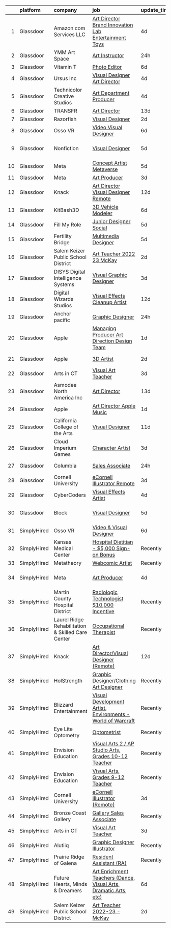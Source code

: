 

|    | platform    | company                                           | job                                                                                                                                                                                                                                                                                                                                                                                                                                                                                                                                                                                                                                                                                                                                                                                                                                                                                                                                                                                                                                                                                                                                                                                                                                                                                                                                                                                                                                                           | update_time   | location                      |
|---:|:------------|:--------------------------------------------------|:--------------------------------------------------------------------------------------------------------------------------------------------------------------------------------------------------------------------------------------------------------------------------------------------------------------------------------------------------------------------------------------------------------------------------------------------------------------------------------------------------------------------------------------------------------------------------------------------------------------------------------------------------------------------------------------------------------------------------------------------------------------------------------------------------------------------------------------------------------------------------------------------------------------------------------------------------------------------------------------------------------------------------------------------------------------------------------------------------------------------------------------------------------------------------------------------------------------------------------------------------------------------------------------------------------------------------------------------------------------------------------------------------------------------------------------------------------------|:--------------|:------------------------------|
|  1 | Glassdoor   | Amazon com Services LLC                           | [Art Director  Brand Innovation Lab   Entertainment Toys](https://www.glassdoor.com/partner/jobListing.htm?pos=128&ao=1136043&s=58&guid=00000182a04d308f84eac9d207e53a70&src=GD_JOB_AD&t=SR&vt=w&cs=1_40b358f2&cb=1660546790284&jobListingId=1008065673705&jrtk=3-0-1gag4qc5ojm79801-1gag4qc6bg2er800-ba84b123a3df98fb-)                                                                                                                                                                                                                                                                                                                                                                                                                                                                                                                                                                                                                                                                                                                                                                                                                                                                                                                                                                                                                                                                                                                                      | 4d            | Remote                        |
|  2 | Glassdoor   | YMM Art Space                                     | [Art Instructor](https://www.glassdoor.com/partner/jobListing.htm?pos=103&ao=1110586&s=58&guid=00000182a04d308f84eac9d207e53a70&src=GD_JOB_AD&t=SR&vt=w&ea=1&cs=1_b2a6b021&cb=1660546790281&jobListingId=1008070864008&cpc=F7A2269C793D5877&jrtk=3-0-1gag4qc5ojm79801-1gag4qc6bg2er800-017627863292c997--6NYlbfkN0DeyJ4CP5CzwT7broxeUwKBt3co1QwKwWitRQqJu2WRZ_kKpMlMYLC_qX0GQ1fEFT1UA-uX2XNq8o7LzcL-kuridehkAJNNkTFnnB3E1TpDWzFNf6YcOAFMXoyFzVEXypHEnUq1MisdRPQVWufudnf2dl1XiCFxQljM_tWDFmanqBawsdvUB6jypl-Ovax-U7Q0ZeNStIq1xrfKzuWsdsi3xzRqH9zzCHpbjQq-k0WmTyv-tL6rLhcDyGfRYqUTJQQoUnk0qv9QdT_RZm-a2M5unG7h8HdhoY_4Kfmnzjiu2-a1D6lnHNu2Iya6EP2VciCdugXWbxJnDkHHmynnis96vGIHjew-Mrv-8m_QXHYa6Ag3h7WMdxTzZtrZ5KLuj6IRYr3bddWLbOn_2pv6pHAv4TLiDYdeN9zmcm35VCO_pw3QQmKJd1L708E4ZJYC-pAcJOS0oaWxR1ZA4VUwuYw_4ziUaZgGPBsuRem5PZ8UfJL2pw_x-wTGhUjCkTvycwm7yoW3vgCZlg%3D%3D)                                                                                                                                                                                                                                                                                                                                                                                                                                                                                                                                                                                         | 24h           | Irvine, CA                    |
|  3 | Glassdoor   | Vitamin T                                         | [Photo Editor](https://www.glassdoor.com/partner/jobListing.htm?pos=110&ao=1110586&s=58&guid=00000182a04d308f84eac9d207e53a70&src=GD_JOB_AD&t=SR&vt=w&cs=1_3fac8d24&cb=1660546790282&jobListingId=1008061068238&cpc=9908D8D4413DBB8A&jrtk=3-0-1gag4qc5ojm79801-1gag4qc6bg2er800-874afe6cf91cccfb--6NYlbfkN0DMrcEu7yrtATojKJA7cEzGQ3FdRGWLh0CZQInL4ECGI6k5tN82kdM0OKoro5eXmjrGF-Jw0OMVxg8Afij6QGCv8rOl_5hERB7E-cEdOhJDpHdWHsr8XV8aon0c51D7KI9rCBIhWLdNvq0M6HIeN94BXgR-uxB7A_HEOuiK45prPJxoCNMo51GrkjIH96lVsjLpxI811dI-lpQLUaOVxPz2HfUXlTd-GGm_4Dr47am7Zobd_b2yYsU-tmC1inXZcK1Y5T_6Wtuu49ifC7nY6e2u91MfgvMbZFky-xOxuRLlfciJf_a6Jg4m1FLeNtvraLI4GC0t01-QEnHNpLRMYZWojGrwBUvDgqVVA8BT4AgZijK6V7sbQlNo0SW6o729CMsi3jEPRF1LwF_nCNbx7xvcIiJkGWloI-BG1vF1GK9Fv01X9r7IXJkx-8NDNwcxnAp5OJv3Hd-ods_y05yFIeRtyLW60xF--cQ%3D)                                                                                                                                                                                                                                                                                                                                                                                                                                                                                                                                                                                                                                              | 6d            | Remote                        |
|  4 | Glassdoor   | Ursus  Inc                                        | [Visual Designer   Art Director](https://www.glassdoor.com/partner/jobListing.htm?pos=106&ao=1110586&s=58&guid=00000182a04d308f84eac9d207e53a70&src=GD_JOB_AD&t=SR&vt=w&ea=1&cs=1_03cb7136&cb=1660546790282&jobListingId=1008065843940&cpc=FA84DF7EA1EC2398&jrtk=3-0-1gag4qc5ojm79801-1gag4qc6bg2er800-4625bd54921741d6--6NYlbfkN0CT8vBT9H5mqECx2dfLV_FONLPDKpIRssxVwtj05Tmm4rA5I0VNOPdM1oYsK66ov5rR-0llSTGPp7A0MuXqOESjJOYDoyszYhL5hevKc6aJI-8zFdopCCHYxAjiNc6fCTmDxk_9CQhZLa4Mjo8YTYTXE-rjr3tqI_e9km63Kf_7W1EAsBZqyC9tu-dSHS21xu6IwyIOmZcKwj3yFswXqjAWZIJEbZKyTYJrAI9B_K5P9tLEhWFIvRIZtVujLHGW_yZZIdh5ZECQF3TOlpjKUNlamMzU6Cu1iK0o-uR4R5xydMxXG-9mwJX2yGSovpWot806F-3Or3B3kzlzmbk4pLrv-X9Xb1RT_LUr-yTrIjpqRLMB9gFVetqYP51CRqwrlCYxGSHPjYsO_yzuNGBwlUFDUWMQcGyK34vIZkE_9znCdVZKysAHUR5d30XmnP68LkeeVg-a5NQ-OIaT60UR312s4kDfxgxTLVeSC1UUEXyhJ9wJqbZMFkZshb9noZHHPlMIg2A3Zc-tX7-OHbrlOWM8KTwXhQh567sSlmZ4AIKFcPN_RNdr1OTFAbMQItF_WtiCEVtBhSeByuEReH6ehfuX7_y1O1PyMuyzXPkQCS0u8qn_Qe2roVr8YzvdtiTL61yCuXyzb1t47XdFd0LK7Ev0iV6qJ1M0gxrJev1OHFk_HXV-FFN1tIBohmAWlhpLdC-X2nAaWcoA0XeE3-zoKh3kxR5LWytm08amK7Q4-7QUpE4jNxDT-9EXsXofNW6d3yYYqzxqUuxKt7WKG1p9YyWvoaIYdpLJrUN9USHCDJ8_QdCHUMv3en93Ha1-R50kW65JDAA9la-reDCQEsDmEvh8aE0Va8nvDPkVxuR8X8fPkH5ZzXIYsbS1Tqtg9JVah8zDeoNekfCnf8NPFdpwK7l6umN42q9T1bkXlFDHV5-KT19hMdqh4Q_pZd8fW8i0hjh2LlIrMHB-Cozdibq_1n_0bhRG-Y8F4cFqtYQgniv11_U70A0jlOCUs5q80Ima3Ss%3D)                                                       | 4d            | Berkeley, CA                  |
|  5 | Glassdoor   | Technicolor Creative Studios                      | [Art Department Producer](https://www.glassdoor.com/partner/jobListing.htm?pos=115&ao=1136043&s=58&guid=00000182a04d308f84eac9d207e53a70&src=GD_JOB_AD&t=SR&vt=w&ea=1&cs=1_b39977e5&cb=1660546790283&jobListingId=1008066241280&jrtk=3-0-1gag4qc5ojm79801-1gag4qc6bg2er800-2b037bdcd1c35ea8-)                                                                                                                                                                                                                                                                                                                                                                                                                                                                                                                                                                                                                                                                                                                                                                                                                                                                                                                                                                                                                                                                                                                                                                 | 4d            | Culver City, CA               |
|  6 | Glassdoor   | TRANSFR                                           | [Art Director](https://www.glassdoor.com/partner/jobListing.htm?pos=117&ao=1136043&s=58&guid=00000182a04d308f84eac9d207e53a70&src=GD_JOB_AD&t=SR&vt=w&ea=1&cs=1_eb9f9a16&cb=1660546790283&jobListingId=1008045533677&jrtk=3-0-1gag4qc5ojm79801-1gag4qc6bg2er800-6a2601c49fad31bc-)                                                                                                                                                                                                                                                                                                                                                                                                                                                                                                                                                                                                                                                                                                                                                                                                                                                                                                                                                                                                                                                                                                                                                                            | 13d           | Remote                        |
|  7 | Glassdoor   | Razorfish                                         | [Visual Designer](https://www.glassdoor.com/partner/jobListing.htm?pos=119&ao=1136043&s=58&guid=00000182a04d308f84eac9d207e53a70&src=GD_JOB_AD&t=SR&vt=w&ea=1&cs=1_8f8e5db4&cb=1660546790283&jobListingId=1008069448180&jrtk=3-0-1gag4qc5ojm79801-1gag4qc6bg2er800-838f2f7aa3883478-)                                                                                                                                                                                                                                                                                                                                                                                                                                                                                                                                                                                                                                                                                                                                                                                                                                                                                                                                                                                                                                                                                                                                                                         | 2d            | Seattle, WA                   |
|  8 | Glassdoor   | Osso VR                                           | [Video   Visual Designer](https://www.glassdoor.com/partner/jobListing.htm?pos=124&ao=1136043&s=58&guid=00000182a04d308f84eac9d207e53a70&src=GD_JOB_AD&t=SR&vt=w&cs=1_c633a359&cb=1660546790284&jobListingId=1008060844113&jrtk=3-0-1gag4qc5ojm79801-1gag4qc6bg2er800-127e56c8cc765d37-)                                                                                                                                                                                                                                                                                                                                                                                                                                                                                                                                                                                                                                                                                                                                                                                                                                                                                                                                                                                                                                                                                                                                                                      | 6d            | Remote                        |
|  9 | Glassdoor   | Nonfiction                                        | [Visual Designer](https://www.glassdoor.com/partner/jobListing.htm?pos=121&ao=1136043&s=58&guid=00000182a04d308f84eac9d207e53a70&src=GD_JOB_AD&t=SR&vt=w&ea=1&cs=1_3eb741c5&cb=1660546790283&jobListingId=1008063088712&jrtk=3-0-1gag4qc5ojm79801-1gag4qc6bg2er800-2049ecd1f15e5aad-)                                                                                                                                                                                                                                                                                                                                                                                                                                                                                                                                                                                                                                                                                                                                                                                                                                                                                                                                                                                                                                                                                                                                                                         | 5d            | San Francisco, CA             |
| 10 | Glassdoor   | Meta                                              | [Concept Artist  Metaverse](https://www.glassdoor.com/partner/jobListing.htm?pos=102&ao=1110586&s=58&guid=00000182a04d308f84eac9d207e53a70&src=GD_JOB_AD&t=SR&vt=w&cs=1_5fc18174&cb=1660546790281&jobListingId=1008062809203&cpc=E773D000C9BC26FA&jrtk=3-0-1gag4qc5ojm79801-1gag4qc6bg2er800-21b4a9c53fc00ad9--6NYlbfkN0DYl4UJW4r1Vl7FEn6T9F-rD9lpC-0oMJVSiWjK_MGUd8e8cHXcpv6KPyjLHZEfqkVUDhkK4Kfk9FNDVhCistG_1PasObYFA1LkjSV7r4mwKrDPv6XzllAehShRQV7DTwK399fCAM-OYpZU5BTi8U_JHL4MGo27kKcJf6pmXn8rbG651jinxQQ-tkIwtQdXDwmHJHrYWOuNrOjxmsJfsv0M5k5QSS-3935lJdD1SnPY_GFIXynwUg_iO3pSkROZi6Tn31jhbSYV0atmSokdeQJoSwt2RysU3-VHlDAPcAdwSHbsByOJOvemL4BaEa-_93JttikvmTrWZTw0ZHPpxooLhwK9nP5FPfueIZM2CiMvplBFh4H88rJ4ZbpaiXlj7CBvwx1YdKl4LGGWKu24pibaFMCQGHhMelgKQGnStqHOQbAK5RdBCgGgP1a-5z4lm_yS45D9wXDX1m4dzQ6-MC1gHHMa9V-3-6vRjxdVHBVhQXsuw8vo23PSwkANtc7BBWs5gBLu7p9T4EuHNTMxYQRHYU8fLcJdpfeJBhsEys73uE3SyzhYS5c-oGHBr1I0AuEDvu0XeN3gFNdaiJQ4HMdtDzm-IZKISTXwYVM5yipJVtOZKiH69mFuftbW1BovuCr0CF7UGO0ss9EnZ-1lhIa9wUb--5l0ONpiCvJPE0KKAt5RFiLlcKk7JypguBnug_iwfztzNDlBusc_A7yMtBpXrvdvqQWoAGmnD4Jg7pLb6PmJEbMjgN3cq3ROSVMly2915QM9qSjzLv6Ef028MrGVUl83FBnRGjS6BYmXgPKq4c6tBJJPQFaax9BiE2PaKoBvX2AhdToAm3IxjR7nWiYP-kYFUDpSoFCvthdAg7MeBwUlCHWypW-mt1vvSKfW7s0Uq1ZO5U9h5YALpz9Z5Id3dzda6uyo3qzkc5DGN4VL2HsL85b76HpSj62HkRcrdzh9mMoQ6Fg15-jQ84_QjNS2CyK_ZrifotrJ8M-1gjRa9fl2QwctrYupg85bO-F5bRbEZgyiJ_G-r7oOg1Iy7RzioPOB6-QmvojWEWQWKQtKdJj5fs1ULMh22wM385HPcKU%3D) | 5d            | Remote                        |
| 11 | Glassdoor   | Meta                                              | [Art Producer](https://www.glassdoor.com/partner/jobListing.htm?pos=101&ao=1110586&s=58&guid=00000182a04d308f84eac9d207e53a70&src=GD_JOB_AD&t=SR&vt=w&cs=1_2bb971da&cb=1660546790280&jobListingId=1008066993499&cpc=82B3195DA92CAF92&jrtk=3-0-1gag4qc5ojm79801-1gag4qc6bg2er800-5293d12ed70ecd43--6NYlbfkN0DYl4UJW4r1Vl7FEn6T9F-rD9lpC-0oMJVSiWjK_MGUd8e8cHXcpv6KPyjLHZEfqkUe-DEG5DLncYtxj5Ng2P1MdxZ6we5-b-TxXXxT4p3WfuMOS6eeo2YYiu3Ya7-YBN8W9Vb8XxYk-hurzohN33Mfeiwcm9KoinKFNpS_ywbpJrmciguyW-2E5ACJSwZacq0yDh_M0fCB1IOPxKLpBCH4IJPoT-F2jfTdHkct3FyyrQh8hNlO1KK73OxYzBIHN36pLLBtb7CrnCW_if98rr9mJh5jZd4ifJgQkA-cQjwWir6qNgOd_WfuiRz_howThEMkgDeyVRiRnmUnGRLLut-wRyCUfervh75ZCIHBA0Hn0T0CqWcKIgjZaGZdJ-8VSqFiiGyhuyk22cLURbRTdlQwzVJbIMZPc9pdNLq9xUszgOWm37TCNEUNilQRVyRTL-rfmLiBtz2zSr1Oudwv_3n5Z7107GCbyQzns-bBeI1rAGDH2hHZHMjVQ7ZELANvtC6glvvhHUtq2P8VGU3r2fjx9Yjq2ijFUJsbKlrjxy6aMNI2HHpUhT6HvZa0Ii3Uk_GFG5L7s0YBUrwk13qa5efSqe86JLtXbirj4Ndg43ma8x21xQGroXHl6NaTtPpJ9MpS2DnVsHNdneh1tJ5oq8Gh2wOGSc1neUMcdpEAZ0xefN-XBgQZbFRlJxRq7AdKyJuPEntJ47bhDyqA3Vpebsyk7U1F7CTxiFI6ecQILIkGqsk1IvYAnhRaiG0DxBWVTeOVp6jKWCKRprw5ndbm5JfVHZvCtZ-YAbnclj7tnr1IKGUVkBjbJz1lxrGbyky3iVckd9sMav9iP-kslLawpMW-NXCzUyV8i8JlGzx3KC4g5S_hqzyawijSg3xUu0cm6rLWGC-CcV2BcutRxV3iCGKEInU7Ii3MbdLz1d_YF-5cV7bEmzMvI4tUilAv7H72HOBN4nOYe98k2Fkl01WxUE26hC4isv07f9su-DAM3UfFXzyMdGyede4L7cmEOrAowkUCAPvCCPpc7RDAyR1abWEUJFNFoXG2uk_eo0KZYpQ7_yD-oHx26eyN_xBTpWs9cfc%3D)              | 3d            | Remote                        |
| 12 | Glassdoor   | Knack                                             | [Art Director Visual Designer  Remote ](https://www.glassdoor.com/partner/jobListing.htm?pos=116&ao=1136043&s=58&guid=00000182a04d308f84eac9d207e53a70&src=GD_JOB_AD&t=SR&vt=w&ea=1&cs=1_2eb91525&cb=1660546790283&jobListingId=1008048687051&jrtk=3-0-1gag4qc5ojm79801-1gag4qc6bg2er800-7cce2a9e27b4da1d-)                                                                                                                                                                                                                                                                                                                                                                                                                                                                                                                                                                                                                                                                                                                                                                                                                                                                                                                                                                                                                                                                                                                                                   | 12d           | Miami, FL                     |
| 13 | Glassdoor   | KitBash3D                                         | [3D Vehicle Modeler](https://www.glassdoor.com/partner/jobListing.htm?pos=112&ao=1136043&s=58&guid=00000182a04d308f84eac9d207e53a70&src=GD_JOB_AD&t=SR&vt=w&ea=1&cs=1_89a016b5&cb=1660546790283&jobListingId=1008061372715&jrtk=3-0-1gag4qc5ojm79801-1gag4qc6bg2er800-1e2b1efa5a11cc9e-)                                                                                                                                                                                                                                                                                                                                                                                                                                                                                                                                                                                                                                                                                                                                                                                                                                                                                                                                                                                                                                                                                                                                                                      | 6d            | Remote                        |
| 14 | Glassdoor   | Fill My Role                                      | [Junior Designer  Social](https://www.glassdoor.com/partner/jobListing.htm?pos=109&ao=1110586&s=58&guid=00000182a04d308f84eac9d207e53a70&src=GD_JOB_AD&t=SR&vt=w&ea=1&cs=1_bc1bebf9&cb=1660546790283&jobListingId=1008063112975&cpc=654405A9B1E0A9F5&jrtk=3-0-1gag4qc5ojm79801-1gag4qc6bg2er800-4d6b6d4e0c0755b2--6NYlbfkN0DQQgUeTBZrT3KlCUof17hm4RAPFrBlmwOjRbT7gQ71LTqDnHdX3WjgK5yLwEMcBCF_ooEQYAsxlsvkdbaR2h3Hd5dZDxS5QfOJMKM9AVwKnENwFDy2eRCl3bmDZPpPKa5xn5iYP7_77V53OdZap6mhxlVVY6Ho9Ks_tnkQxyNk-RuOLwXBwvpl8zHkieJUdjX-sKol3g0lVgwYftm4wOOJN4YzZM3RSz4dfPEzdHWvGIKEi4ZF73LLTP6rbAsQEkWKX3dPikJ3vEE4hx_FuAinlJGq8VswTmrTng0KmZst2cYanOtiXuw0XTNsgukLv3T3G3lWfyW8ZhQF5-mdKF0fJNAnztPSDuJbrwiNL4rDTvpg2BO2yYGeIdl4jsY1EldYD8r_aQp0UKqVqPORaV4jJzT_80_GORqG0ZAEPzTzg9jLhOlkNV6Qcl9-B7K8-6cxtPOWYiD61vD8-iBBjhrYkyKt-Lceag8hogBjKBbwZuEPdRaD8ASbqhskiTeHvRQ%3D)                                                                                                                                                                                                                                                                                                                                                                                                                                                                                                                                                                                              | 5d            | Los Angeles, CA               |
| 15 | Glassdoor   | Fertility Bridge                                  | [Multimedia Designer](https://www.glassdoor.com/partner/jobListing.htm?pos=118&ao=1136043&s=58&guid=00000182a04d308f84eac9d207e53a70&src=GD_JOB_AD&t=SR&vt=w&cs=1_57680d83&cb=1660546790283&jobListingId=1008063862088&jrtk=3-0-1gag4qc5ojm79801-1gag4qc6bg2er800-e970e7beec997e55-)                                                                                                                                                                                                                                                                                                                                                                                                                                                                                                                                                                                                                                                                                                                                                                                                                                                                                                                                                                                                                                                                                                                                                                          | 5d            | Remote                        |
| 16 | Glassdoor   | Salem Keizer Public School District               | [Art Teacher 2022 23   McKay](https://www.glassdoor.com/partner/jobListing.htm?pos=125&ao=1136043&s=58&guid=00000182a04d308f84eac9d207e53a70&src=GD_JOB_AD&t=SR&vt=w&cs=1_ce860072&cb=1660546790284&jobListingId=1008069354936&jrtk=3-0-1gag4qc5ojm79801-1gag4qc6bg2er800-b0b2fe93a1838938-)                                                                                                                                                                                                                                                                                                                                                                                                                                                                                                                                                                                                                                                                                                                                                                                                                                                                                                                                                                                                                                                                                                                                                                  | 2d            | Marion, OR                    |
| 17 | Glassdoor   | DISYS   Digital Intelligence Systems              | [Visual Graphic Designer](https://www.glassdoor.com/partner/jobListing.htm?pos=108&ao=1110586&s=58&guid=00000182a04d308f84eac9d207e53a70&src=GD_JOB_AD&t=SR&vt=w&ea=1&cs=1_8782f1a9&cb=1660546790282&jobListingId=1008066979678&cpc=8795CF9063CD573D&jrtk=3-0-1gag4qc5ojm79801-1gag4qc6bg2er800-bfa54f3d82fc7ff7--6NYlbfkN0BTYkY06FZEdAAtNWO-eDAfNklmfZymsMF6eFRONl7rAMN5x_2sHrqXfWPo9rHDxSPL-gkQdzTMwQ0-D25_oGln2zz79TbbK_C230-FCzhnT1VRw_tXWZBnBer76aw3uOJ99XjfngoIQXPklB0VBAdY8TBNf51e42O0CPQWnPEaNqjwsEKn2SZW885FeYlpzqhxPb1gUT4sIXNyD-AZ5RN2uWqJPOt-HM-Z8oz7WhDBE0z4OJJzSGYgo6tRK3zsqZgIj7bGCZGqMe6MKw9ypL8QLapcmtHm0yEk0zzPrcVee2uCkkwbitLvYMKZx4Fer-JOOCiHJWJSaF8pQkP6INkqpF1kDXi0PGNPWZIiqrrmf6fVH_gfo48ZOXuDe3JIASxVzZTIm48grvJWkmGifVhfONpRnu9VYJ-KZ7dJzK8ARrnrYy2yeLAsgxU7IDcCiNhWo0TKoi7aDP0v9_GvIxkg_0zlGGLc7kLx4prP7mX0wqY_ZdEgAGy8JWJG9Vjr1p37aEgXI6UinQ%3D%3D)                                                                                                                                                                                                                                                                                                                                                                                                                                                                                                                                                                                | 3d            | Remote                        |
| 18 | Glassdoor   | Digital Wizards Studios                           | [Visual Effects Cleanup Artist](https://www.glassdoor.com/partner/jobListing.htm?pos=111&ao=1136043&s=58&guid=00000182a04d308f84eac9d207e53a70&src=GD_JOB_AD&t=SR&vt=w&ea=1&cs=1_0004aea0&cb=1660546790282&jobListingId=1008047312634&jrtk=3-0-1gag4qc5ojm79801-1gag4qc6bg2er800-ee6cf7d9fba83118-)                                                                                                                                                                                                                                                                                                                                                                                                                                                                                                                                                                                                                                                                                                                                                                                                                                                                                                                                                                                                                                                                                                                                                           | 12d           | Remote                        |
| 19 | Glassdoor   | Anchor pacific                                    | [Graphic Designer](https://www.glassdoor.com/partner/jobListing.htm?pos=104&ao=1110586&s=58&guid=00000182a04d308f84eac9d207e53a70&src=GD_JOB_AD&t=SR&vt=w&ea=1&cs=1_4f558764&cb=1660546790281&jobListingId=1008070156957&cpc=6FC5BA77C9A4CD78&jrtk=3-0-1gag4qc5ojm79801-1gag4qc6bg2er800-1929efd182986724--6NYlbfkN0DeyJ4CP5CzwT7broxeUwKBt3co1QwKwWitRQqJu2WRZ_kKpMlMYLC_RKmm7AbRJRd3YOEvMG3vNU2tc1zUk-fGFZxxlbGv86mwarwAbXEfl18TGLts7aSmT2LaKyaUmmlVMO0Es2bY-EsRyldHgQitetA9cvkPZ4CS6O8E83hLk8B6aOA2bj4KneYtCDlflYhyXYIp5KXbGpGRDa34qWGvNLYXV-cVf_UfQ-gqUBRvl14dzN3XxWkFTS_lp3fnBqEf8MBXYapxxC7nwjEQWHvQ71VDrsmDJgzW-MTsrouLD-G0gbGJTrus8lOVNN33tWWFJ2TLIF0nqik2SF3z6H0jB0CrlsgF8caEkLxRskGsaGT_mudUtmzmEa5Jwxmn8YP1Ei_adEGr5_kYLFFZsSG7_K5_YUKduE0OwKzDPDXYVABSuiXvfCRfJqqACtM9gS5KPMR3RbhZFe4vctLG0JJuolG1auxFzRvCQgf9XP6n2TH2UH6M5qLsUXiiw5zdnuQ%3D)                                                                                                                                                                                                                                                                                                                                                                                                                                                                                                                                                                                                     | 24h           | Remote                        |
| 20 | Glassdoor   | Apple                                             | [Managing Producer  Art Direction Design Team](https://www.glassdoor.com/partner/jobListing.htm?pos=123&ao=1136043&s=58&guid=00000182a04d308f84eac9d207e53a70&src=GD_JOB_AD&t=SR&vt=w&cs=1_5a671404&cb=1660546790283&jobListingId=1008070096109&jrtk=3-0-1gag4qc5ojm79801-1gag4qc6bg2er800-b18d3301de72761d-)                                                                                                                                                                                                                                                                                                                                                                                                                                                                                                                                                                                                                                                                                                                                                                                                                                                                                                                                                                                                                                                                                                                                                 | 1d            | Cupertino, CA                 |
| 21 | Glassdoor   | Apple                                             | [3D Artist](https://www.glassdoor.com/partner/jobListing.htm?pos=105&ao=1110586&s=58&guid=00000182a04d308f84eac9d207e53a70&src=GD_JOB_AD&t=SR&vt=w&cs=1_235a4747&cb=1660546790281&jobListingId=1008068607708&cpc=8795CF9063CD573D&jrtk=3-0-1gag4qc5ojm79801-1gag4qc6bg2er800-ba6d3c8e41014624--6NYlbfkN0BvKrLyj5gPmtZO9T8euul8TCxuuKNOtzRJOomxnwSEodTz2Bc-sPZl5OJ9R4TJsNfpv5tXA35_AWRYo96Zun0ZJwQs6hjRQ4cTIfDfC8P0iDRvr4u-Eq-DJd4Ce7KMHjKvZ9jIZsyWOWhO1kQYLujHq_sfb0S7_FZzWsSORAkpWj-_xVPoTN-RHm2btKj_0rNItT8mjjD9-W5ARQ9qgof8FyKhhkYTw9p8CkRsGNRXbskIHz2xCigrDXJLjRmRrZy781KdkiN9qeieUPxwXpN7dLUZxCK6b6I45J2OV8H2k86poe08wFzeYP-qS3vhcrvZCANSKijS1X6d_zea1PhVBideoHcxIlKHDK899gv7J-dqEN-GtHyz10PBwtJQhHJs_x3BmFXpPfOTmlUoEW228Yfg-4EJWsTwg0j9Gjm897Kqxb6xBRwquX3uxI4s7pZotJ89HmHegt8iLqd20eARmCjJHnV93zf0ExoAIhBkwZLwkQT7wi-9G91Xp5mWpIeKwb3ah6n6HqUXonxmXeDOIqOJHkxHFXR4q15QUBMgKeCWniu8P4UDU9EQ5iGuemPJpXIf6F7ajnpAoWWkQOglA5QwfvH3cu1DqqvTu1anZS13AVER-lNuyiXtTo4AdJ5YTUmf_rzl145O8_sTrELUvP1AsfdB7GODE19sQpQcNf1Nv2CxFqCSotk_pDtxwAnkS6Jnbjeig_ifg0rIRUGHhFTVwMO9BJFVF9dC6UcrdBH_V_76HoNW2vRNLN8YP4NQUfgfhOMSKb84977r2EthrmBzxtcTPvY7el9_xkd6W_v3f0NhQSxyIoTIZO_PW8vNG97xp4VOlECRH81rhSICI7sfTu-1gnhckIU0fGm6-Zp1fgeddV0W83lniTZcArtaD4Z-vXVGU4yAvB9NIp4LjpFig_lHn0tL6ywI-MJ41d1fbYgIEvt9)                                                                                                                                                               | 2d            | Culver City, CA               |
| 22 | Glassdoor   | Arts in CT                                        | [Visual Art Teacher](https://www.glassdoor.com/partner/jobListing.htm?pos=114&ao=1136043&s=58&guid=00000182a04d308f84eac9d207e53a70&src=GD_JOB_AD&t=SR&vt=w&ea=1&cs=1_465a2781&cb=1660546790283&jobListingId=1008067070142&jrtk=3-0-1gag4qc5ojm79801-1gag4qc6bg2er800-713d0810ddd8c322-)                                                                                                                                                                                                                                                                                                                                                                                                                                                                                                                                                                                                                                                                                                                                                                                                                                                                                                                                                                                                                                                                                                                                                                      | 3d            | Bridgeport, CT                |
| 23 | Glassdoor   | Asmodee North America Inc                         | [Art Director](https://www.glassdoor.com/partner/jobListing.htm?pos=113&ao=1136043&s=58&guid=00000182a04d308f84eac9d207e53a70&src=GD_JOB_AD&t=SR&vt=w&ea=1&cs=1_c6b441ff&cb=1660546790283&jobListingId=1008045161728&jrtk=3-0-1gag4qc5ojm79801-1gag4qc6bg2er800-8e3230ff004572fd-)                                                                                                                                                                                                                                                                                                                                                                                                                                                                                                                                                                                                                                                                                                                                                                                                                                                                                                                                                                                                                                                                                                                                                                            | 13d           | Remote                        |
| 24 | Glassdoor   | Apple                                             | [Art Director  Apple Music](https://www.glassdoor.com/partner/jobListing.htm?pos=120&ao=1136043&s=58&guid=00000182a04d308f84eac9d207e53a70&src=GD_JOB_AD&t=SR&vt=w&cs=1_66c357aa&cb=1660546790283&jobListingId=1008070096235&jrtk=3-0-1gag4qc5ojm79801-1gag4qc6bg2er800-704419a58e89d1e0-)                                                                                                                                                                                                                                                                                                                                                                                                                                                                                                                                                                                                                                                                                                                                                                                                                                                                                                                                                                                                                                                                                                                                                                    | 1d            | Culver City, CA               |
| 25 | Glassdoor   | California College of the Arts                    | [Visual Designer](https://www.glassdoor.com/partner/jobListing.htm?pos=129&ao=1136043&s=58&guid=00000182a04d308f84eac9d207e53a70&src=GD_JOB_AD&t=SR&vt=w&cs=1_ab323078&cb=1660546790284&jobListingId=1008051726285&jrtk=3-0-1gag4qc5ojm79801-1gag4qc6bg2er800-80ae9035f0a45312-)                                                                                                                                                                                                                                                                                                                                                                                                                                                                                                                                                                                                                                                                                                                                                                                                                                                                                                                                                                                                                                                                                                                                                                              | 11d           | San Francisco, CA             |
| 26 | Glassdoor   | Cloud Imperium Games                              | [Character Artist](https://www.glassdoor.com/partner/jobListing.htm?pos=127&ao=1136043&s=58&guid=00000182a04d308f84eac9d207e53a70&src=GD_JOB_AD&t=SR&vt=w&ea=1&cs=1_f4f3c9df&cb=1660546790284&jobListingId=1008067209479&jrtk=3-0-1gag4qc5ojm79801-1gag4qc6bg2er800-f502ca017d9a0b12-)                                                                                                                                                                                                                                                                                                                                                                                                                                                                                                                                                                                                                                                                                                                                                                                                                                                                                                                                                                                                                                                                                                                                                                        | 3d            | Los Angeles, CA               |
| 27 | Glassdoor   | Columbia                                          | [Sales Associate](https://www.glassdoor.com/partner/jobListing.htm?pos=126&ao=1136043&s=58&guid=00000182a04d308f84eac9d207e53a70&src=GD_JOB_AD&t=SR&vt=w&cs=1_bc383068&cb=1660546790284&jobListingId=1008070179104&jrtk=3-0-1gag4qc5ojm79801-1gag4qc6bg2er800-07d0fc2b13ff32d3-)                                                                                                                                                                                                                                                                                                                                                                                                                                                                                                                                                                                                                                                                                                                                                                                                                                                                                                                                                                                                                                                                                                                                                                              | 24h           | Mercedes, TX                  |
| 28 | Glassdoor   | Cornell University                                | [eCornell Illustrator  Remote ](https://www.glassdoor.com/partner/jobListing.htm?pos=130&ao=1136043&s=58&guid=00000182a04d308f84eac9d207e53a70&src=GD_JOB_AD&t=SR&vt=w&cs=1_f5b20807&cb=1660546790284&jobListingId=1008067462719&jrtk=3-0-1gag4qc5ojm79801-1gag4qc6bg2er800-daa02b8915f73a8e-)                                                                                                                                                                                                                                                                                                                                                                                                                                                                                                                                                                                                                                                                                                                                                                                                                                                                                                                                                                                                                                                                                                                                                                | 3d            | Ithaca, NY                    |
| 29 | Glassdoor   | CyberCoders                                       | [Visual Effects Artist](https://www.glassdoor.com/partner/jobListing.htm?pos=107&ao=1110586&s=58&guid=00000182a04d308f84eac9d207e53a70&src=GD_JOB_AD&t=SR&vt=w&ea=1&cs=1_53442cd3&cb=1660546790282&jobListingId=1008065501461&cpc=6FC5BA77C9A4CD78&jrtk=3-0-1gag4qc5ojm79801-1gag4qc6bg2er800-2874acc2bd7faf15--6NYlbfkN0CpFJQzrgRR8WqXWK1qKKEqALWJw739KlKqr2H-MSI4eoBlI4EFrmor2FYZMP3muM0eNtLtTzK2zSQM2iKjNAOkuiimAhETQtFff86fs-uPF_nzAAUbOlTC_rAoPMKtiHotajpvf30auoGzrVWa-hNuiUg-I_3E7LZPbsi50xo2rRTFWtfKHRbcXHtQNGb-sa0zP0Vt48U0t7XmCgeh752uH3A0qOw07NT2kSLyFTx8SGVIv9LaFNX4wdQ3b3gfQVjxeCKBBumVaWFh8VmRCnCF7Vcxmqo-vSKPOTZEhDC2LBjozVs-UGCcPxH5ATrZ8C-JMfnqrtkpE_Vnn3-ma3I-xOazbHKbAZd6vQFOS1NiIa54QMHYA7I-NL4B1aXu_BRFmQIKB8rXRlxjFT_c72q3B6Zcc8TAs7kijp0dRztEnkg80t23qLbrUjNE0MYX2k_r-TqPT_7eHoWHJVPuSqLO7zid6vu1NNlniWKI2lzMjJSPjWE78xUpBwaugEPemt-r3xWXtxaNDbeIQqdjRXo7PDJMIYfzHuPk8SesTL3nLk0dPiRIjBhaLR4rP2ZDaA5uIMLcZyHwu5EUKKmRUjnjAfI6hy8j9X2t3z3JN__poEBySGMnwxecpuB834Rdz4T2mtUAGqTDDPWrNK9xRVOoR-P_-Ea_-hj7iXT02mRoJ69W_5HL5agoGyB_by5pwJUp8d6wyL2A0zbXd3VXcNag4zrh_Vqup68tbEQsaOlTr1gdIPAE6wJiICtoNHVSjLuNoBZOc7c4CLtaMkyCG26O8Y4tpxzC3NpfQ9VkSAobNCZbEB0q4dnr46BR_O6r4QLHHAnI9c920O71aBHxhqfJKdSJKn6-MFYC3V4VX9SGCr9bMzjJnkefRmnLMf34VDFn4yE6zhLK6DtKERHdXIBHqyWz10NFGXZA-wNCRaEveMdH3dQtyEo8YhRMb2djWBMbTVWDzmysjifJJQMpUKh8lNxrsZxYO3Q%3D)                                                                                                | 4d            | Los Angeles, CA               |
| 30 | Glassdoor   | Block                                             | [Visual Designer](https://www.glassdoor.com/partner/jobListing.htm?pos=122&ao=1136043&s=58&guid=00000182a04d308f84eac9d207e53a70&src=GD_JOB_AD&t=SR&vt=w&cs=1_4373479b&cb=1660546790284&jobListingId=1008063957915&jrtk=3-0-1gag4qc5ojm79801-1gag4qc6bg2er800-eb2175a59adfe823-)                                                                                                                                                                                                                                                                                                                                                                                                                                                                                                                                                                                                                                                                                                                                                                                                                                                                                                                                                                                                                                                                                                                                                                              | 5d            | San Francisco, CA             |
| 31 | SimplyHired | Osso VR                                           | [Video & Visual Designer](https://www.simplyhired.com/job/ctIFFOKUPfyp2ajme7vUFMsoHh_0zqBlYqyYB2F-LoKdUNLLWjAlbQ?q=visual+art)                                                                                                                                                                                                                                                                                                                                                                                                                                                                                                                                                                                                                                                                                                                                                                                                                                                                                                                                                                                                                                                                                                                                                                                                                                                                                                                                | 6d            | Remote                        |
| 32 | SimplyHired | Kansas Medical Center                             | [Hospital Dietitian - $5,000 Sign-on Bonus](https://www.simplyhired.com/job/aVGGWAeHqAdO4LwvQYMKAGvBYm42VFuIxyWE8MBDXfYW-s7rb-3sFw?q=visual+art)                                                                                                                                                                                                                                                                                                                                                                                                                                                                                                                                                                                                                                                                                                                                                                                                                                                                                                                                                                                                                                                                                                                                                                                                                                                                                                              | Recently      | Andover, KS                   |
| 33 | SimplyHired | Metatheory                                        | [Webcomic Artist](https://www.simplyhired.com/job/Lon5lgaypp7RJIrc3KBBrNHMoD3_i3r6Cf5rvWMt4A15ZDFk3Vh_yg?q=visual+art)                                                                                                                                                                                                                                                                                                                                                                                                                                                                                                                                                                                                                                                                                                                                                                                                                                                                                                                                                                                                                                                                                                                                                                                                                                                                                                                                        | Recently      | California                    |
| 34 | SimplyHired | Meta                                              | [Art Producer](https://www.simplyhired.com/job/PoSND9wZkPMgomv5_9wpiyNyFWowGAmpiQNr3Pj91D38cmvjWHg8Gw?q=visual+art)                                                                                                                                                                                                                                                                                                                                                                                                                                                                                                                                                                                                                                                                                                                                                                                                                                                                                                                                                                                                                                                                                                                                                                                                                                                                                                                                           | 4d            | Burlingame, CA +1 location    |
| 35 | SimplyHired | Martin County Hospital District                   | [Radiologic Technologist $10,000 Incentive](https://www.simplyhired.com/job/dhw8ObpPVBsyoTx_tXqUpXRyvVT1cPU3MCFm5tLsK4ogjJ-84NMx2A?q=visual+art)                                                                                                                                                                                                                                                                                                                                                                                                                                                                                                                                                                                                                                                                                                                                                                                                                                                                                                                                                                                                                                                                                                                                                                                                                                                                                                              | Recently      | Stanton, TX                   |
| 36 | SimplyHired | Laurel Ridge Rehabilitation & Skilled Care Center | [Occupational Therapist](https://www.simplyhired.com/job/IZuW4AJydVgchiIpQJPzAF8pCCIgs7jIimPej3GDEQdJak8bjnKDDg?q=visual+art)                                                                                                                                                                                                                                                                                                                                                                                                                                                                                                                                                                                                                                                                                                                                                                                                                                                                                                                                                                                                                                                                                                                                                                                                                                                                                                                                 | Recently      | Boston, MA                    |
| 37 | SimplyHired | Knack                                             | [Art Director/Visual Designer (Remote)](https://www.simplyhired.com/job/yyTKdrj0Pgmc3Qsf4x9pBYi3cg18vRK4lbgw45QawM2w_snQf74NiA?q=visual+art)                                                                                                                                                                                                                                                                                                                                                                                                                                                                                                                                                                                                                                                                                                                                                                                                                                                                                                                                                                                                                                                                                                                                                                                                                                                                                                                  | 12d           | Miami, FL                     |
| 38 | SimplyHired | HolStrength                                       | [Graphic Designer/Clothing Art Designer](https://www.simplyhired.com/job/IvjA-eWfL7-IIApY5dhN2TpXfVah_SMyT8PSpn5BXChR2cWYnYMmlA?q=visual+art)                                                                                                                                                                                                                                                                                                                                                                                                                                                                                                                                                                                                                                                                                                                                                                                                                                                                                                                                                                                                                                                                                                                                                                                                                                                                                                                 | Recently      | Remote                        |
| 39 | SimplyHired | Blizzard Entertainment                            | [Visual Development Artist, Environments - World of Warcraft](https://www.simplyhired.com/job/lUEFhu9bksmMflRnGGGW5URpNz980GXPx0bVITdtGvgcow32JO5neQ?q=visual+art)                                                                                                                                                                                                                                                                                                                                                                                                                                                                                                                                                                                                                                                                                                                                                                                                                                                                                                                                                                                                                                                                                                                                                                                                                                                                                            | Recently      | Irvine, CA                    |
| 40 | SimplyHired | Eye Lite Optometry                                | [Optometrist](https://www.simplyhired.com/job/0_TW_YFDN9emSWrimB0stpZqij5FSIis7kSF7mByOTwEbde_yN2pWA?q=visual+art)                                                                                                                                                                                                                                                                                                                                                                                                                                                                                                                                                                                                                                                                                                                                                                                                                                                                                                                                                                                                                                                                                                                                                                                                                                                                                                                                            | Recently      | Los Altos, CA                 |
| 41 | SimplyHired | Envision Education                                | [Visual Arts 2 / AP Studio Arts, Grades 10-12 Teacher](https://www.simplyhired.com/job/PfK_nRqkoxHsekLhq0uLAAgFX95G5tAE0ZEVg5sf2EJGb8VTB1sqCg?q=visual+art)                                                                                                                                                                                                                                                                                                                                                                                                                                                                                                                                                                                                                                                                                                                                                                                                                                                                                                                                                                                                                                                                                                                                                                                                                                                                                                   | Recently      | San Francisco, CA             |
| 42 | SimplyHired | Envision Education                                | [Visual Arts, Grades 9-12 Teacher](https://www.simplyhired.com/job/fzX7k8nY9akYsVcaFhhnsD9Ppo0r-PYvYwUyu8Zz_aKHVKDFWEry8Q?q=visual+art)                                                                                                                                                                                                                                                                                                                                                                                                                                                                                                                                                                                                                                                                                                                                                                                                                                                                                                                                                                                                                                                                                                                                                                                                                                                                                                                       | Recently      | San Francisco, CA             |
| 43 | SimplyHired | Cornell University                                | [eCornell Illustrator (Remote)](https://www.simplyhired.com/job/kO8h7JnekDFKycZqZBylH21HfSst3Vxwq6SDBJUNQam52scUeJDI0A?q=visual+art)                                                                                                                                                                                                                                                                                                                                                                                                                                                                                                                                                                                                                                                                                                                                                                                                                                                                                                                                                                                                                                                                                                                                                                                                                                                                                                                          | 3d            | Ithaca, NY                    |
| 44 | SimplyHired | Bronze Coast Gallery                              | [Gallery Sales Associate](https://www.simplyhired.com/job/1AGCA8mtYw0YaBixjmPMVDarY0pV3-0RoJIwEQcVk3ZALr3UJl9gGg?q=visual+art)                                                                                                                                                                                                                                                                                                                                                                                                                                                                                                                                                                                                                                                                                                                                                                                                                                                                                                                                                                                                                                                                                                                                                                                                                                                                                                                                | Recently      | Cannon Beach, OR              |
| 45 | SimplyHired | Arts in CT                                        | [Visual Art Teacher](https://www.simplyhired.com/job/A0fzgLGTMPj7oWwH-kJOy1wp-KkcDdqMo4AiN89vFNpVB9BCjMdxNg?q=visual+art)                                                                                                                                                                                                                                                                                                                                                                                                                                                                                                                                                                                                                                                                                                                                                                                                                                                                                                                                                                                                                                                                                                                                                                                                                                                                                                                                     | 3d            | Bridgeport, CT                |
| 46 | SimplyHired | Alutiiq                                           | [Graphic Designer Illustrator](https://www.simplyhired.com/job/C0UpWv_1xKWtENjeHb1OV4hSaF9wVLLRVmFi_dVwG3X5eEbEDKEWCg?q=visual+art)                                                                                                                                                                                                                                                                                                                                                                                                                                                                                                                                                                                                                                                                                                                                                                                                                                                                                                                                                                                                                                                                                                                                                                                                                                                                                                                           | Recently      | Billingsley, AL               |
| 47 | SimplyHired | Prairie Ridge of Galena                           | [Resident Assistant (RA)](https://www.simplyhired.com/job/xalvUs9feat4agrC6rXRNdmNk1IHgwg_zdAyyg2CrYftWmoenmKV8A?q=visual+art)                                                                                                                                                                                                                                                                                                                                                                                                                                                                                                                                                                                                                                                                                                                                                                                                                                                                                                                                                                                                                                                                                                                                                                                                                                                                                                                                | Recently      | Galena, IL                    |
| 48 | SimplyHired | Future Hearts, Minds & Dreamers                   | [Art Enrichment Teachers (Dance, Visual Arts, Dramatic Arts, etc)](https://www.simplyhired.com/job/fh-ra3jNHXuI8G4tINEGCJbLr4JXHUg9jAnPZc3W2QP8u12N_kixSg?q=visual+art)                                                                                                                                                                                                                                                                                                                                                                                                                                                                                                                                                                                                                                                                                                                                                                                                                                                                                                                                                                                                                                                                                                                                                                                                                                                                                       | 6d            | Philadelphia, PA +8 locations |
| 49 | SimplyHired | Salem Keizer Public School District               | [Art Teacher 2022-23 - McKay](https://www.simplyhired.com/job/VS3LarNfNFizseufsNoV2Bi_3QyQe3cHvIsL7eluNxMsdk_xS4Qx9A?q=visual+art)                                                                                                                                                                                                                                                                                                                                                                                                                                                                                                                                                                                                                                                                                                                                                                                                                                                                                                                                                                                                                                                                                                                                                                                                                                                                                                                            | 2d            | Marion County, OR             |